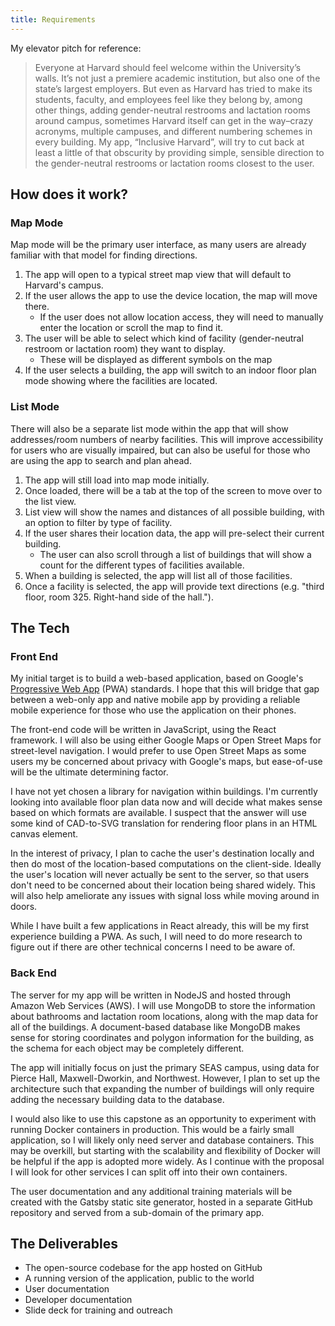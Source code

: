```yaml
---
title: Requirements
---
```


My elevator pitch for reference:

> Everyone at Harvard should feel welcome within the University’s walls. It’s not just a premiere academic institution, but also one of the state’s largest employers. But even as Harvard has tried to make its students, faculty, and employees feel like they belong by, among other things, adding gender-neutral restrooms and lactation rooms around campus, sometimes Harvard itself can get in the way–crazy acronyms, multiple campuses, and different numbering schemes in every building. My app, “Inclusive Harvard”, will try to cut back at least a little of that obscurity by providing simple, sensible direction to the gender-neutral restrooms or lactation rooms closest to the user. 

## How does it work?

### Map Mode

Map mode will be the primary user interface, as many users are already familiar with that model for finding directions.

1. The app will open to a typical street map view that will default to Harvard's campus. 
2. If the user allows the app to use the device location, the map will move there.
    - If the user does not allow location access, they will need to manually enter the location or scroll the map to find it.
3. The user will be able to select which kind of facility (gender-neutral restroom or lactation room) they want to display.
    - These will be displayed as different symbols on the map
4. If the user selects a building, the app will switch to an indoor floor plan mode showing where the facilities are located.

### List Mode

There will also be a separate list mode within the app that will show addresses/room numbers of nearby facilities. This will improve accessibility for users who are visually impaired, but can also be useful for those who are using the app to search and plan ahead. 

1. The app will still load into map mode initially.
2. Once loaded, there will be a tab at the top of the screen to move over to the list view.
3. List view will show the names and distances of all possible building, with an option to filter by type of facility.
4. If the user shares their location data, the app will pre-select their current building.
    - The user can also scroll through a list of buildings that will show a count for the different types of facilities available.
5. When a building is selected, the app will list all of those facilities.
6. Once a facility is selected, the app will provide text directions (e.g. "third floor, room 325. Right-hand side of the hall."). 


## The Tech

### Front End

My initial target is to build a web-based application, based on Google's [Progressive Web App](https://developers.google.com/web/progressive-web-apps/) (PWA) standards. I hope that this will bridge that gap between a web-only app and native mobile app by providing a reliable mobile experience for those who use the application on their phones. 

The front-end code will be written in JavaScript, using the React framework. I will also be using either Google Maps or Open Street Maps for street-level navigation. I would prefer to use Open Street Maps as some users my be concerned about privacy with Google's maps, but ease-of-use will be the ultimate determining factor. 

I have not yet chosen a library for navigation within buildings. I'm currently looking into available floor plan data now and will decide what makes sense based on which formats are available. I suspect that the answer will use some kind of CAD-to-SVG translation for rendering floor plans in an HTML canvas element.

In the interest of privacy, I plan to cache the user's destination locally and then do most of the location-based computations on the client-side. Ideally the user's location will never actually be sent to the server, so that users don't need to be concerned about their location being shared widely. This will also help ameliorate any issues with signal loss while moving around in doors. 

While I have built a few applications in React already, this will be my first experience building a PWA. As such, I will need to do more research to figure out if there are other technical concerns I need to be aware of.

### Back End

The server for my app will be written in NodeJS and hosted through Amazon Web Services (AWS). I will use MongoDB to store the information about bathrooms and lactation room locations, along with the map data for all of the buildings. A document-based database like MongoDB makes sense for storing coordinates and polygon information for the building, as the schema for each object may be completely different. 

The app will initially focus on just the primary SEAS campus, using data for Pierce Hall, Maxwell-Dworkin, and Northwest. However, I plan to set up the architecture such that expanding the number of buildings will only require adding the necessary building data to the database.

I would also like to use this capstone as an opportunity to experiment with running Docker containers in production. This would be a fairly small application, so I will likely only need server and database containers. This may be overkill, but starting with the scalability and flexibility of Docker will be helpful if the app is adopted more widely. As I continue with the proposal I will look for other services I can split off into their own containers.

The user documentation and any additional training materials will be created with the Gatsby static site generator, hosted in a separate GitHub repository and served from a sub-domain of the primary app. 

## The Deliverables

- The open-source codebase for the app hosted on GitHub
- A running version of the application, public to the world
- User documentation
- Developer documentation
- Slide deck for training and outreach
